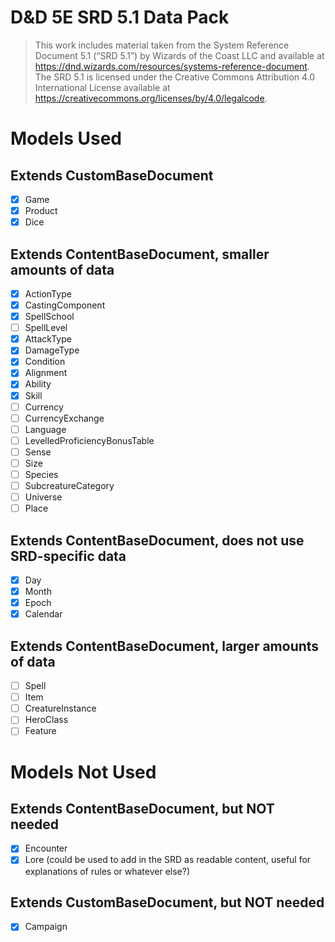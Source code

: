 # D&D 5E SRD 5.1 Data Pack

> This work includes material taken from the System Reference Document 5.1 (“SRD 5.1”) by Wizards of 
the Coast LLC and available at https://dnd.wizards.com/resources/systems-reference-document. The 
SRD 5.1 is licensed under the Creative Commons Attribution 4.0 International License available at 
https://creativecommons.org/licenses/by/4.0/legalcode.

# Models Used

## Extends CustomBaseDocument

- [x] Game
- [x] Product
- [x] Dice

## Extends ContentBaseDocument, smaller amounts of data 

- [x] ActionType
- [x] CastingComponent
- [x] SpellSchool
- [ ] SpellLevel
- [x] AttackType
- [x] DamageType
- [x] Condition
- [x] Alignment
- [x] Ability
- [x] Skill
- [ ] Currency
- [ ] CurrencyExchange
- [ ] Language
- [ ] LevelledProficiencyBonusTable
- [ ] Sense
- [ ] Size
- [ ] Species
- [ ] SubcreatureCategory
- [ ] Universe
- [ ] Place

## Extends ContentBaseDocument, does not use SRD-specific data

- [x] Day
- [x] Month
- [x] Epoch
- [x] Calendar

## Extends ContentBaseDocument, larger amounts of data 

- [ ] Spell 
- [ ] Item
- [ ] CreatureInstance
- [ ] HeroClass
- [ ] Feature

# Models Not Used

## Extends ContentBaseDocument, but NOT needed

- [x] Encounter
- [x] Lore (could be used to add in the SRD as readable content, useful for explanations of rules or whatever else?)

## Extends CustomBaseDocument, but NOT needed

- [x] Campaign